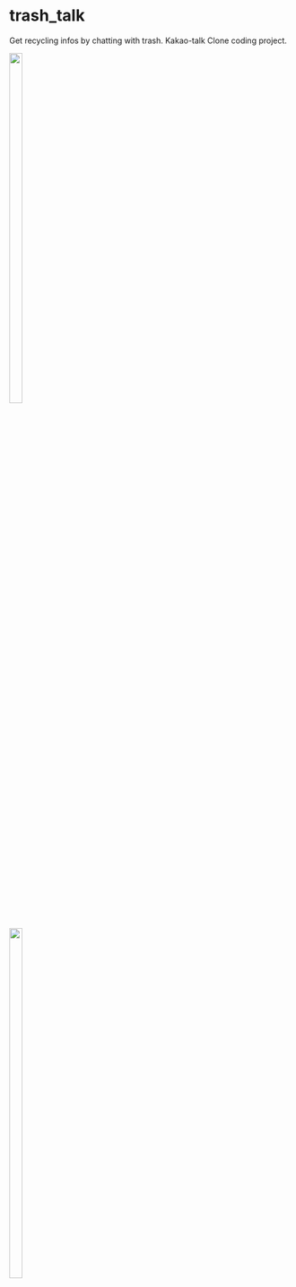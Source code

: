 # trash_talk

Get recycling infos by chatting with trash.
Kakao-talk Clone coding project.

<div style="display:inline-block;">
  <img src="https://user-images.githubusercontent.com/75126613/130450000-7d8b3a04-0795-4ed9-bc46-4c3f2ad8266b.png" width="40%" height="40%" style="padding-right: 100px;">
  <img src="https://user-images.githubusercontent.com/75126613/130450013-6945487d-77db-4c70-b204-280023e7958f.png" width="40%" height="40%">
</div>
